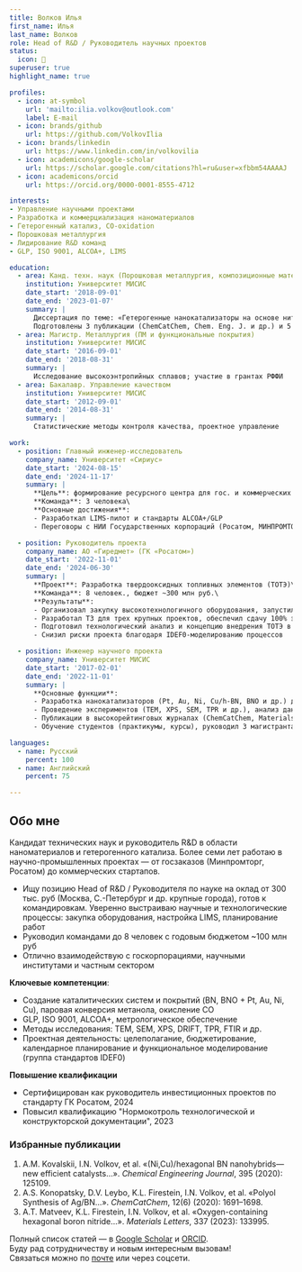 ```yaml
---
title: Волков Илья
first_name: Илья
last_name: Волков
role: Head of R&D / Руководитель научных проектов
status:
  icon: 🚀
superuser: true
highlight_name: true

profiles:
  - icon: at-symbol
    url: 'mailto:ilia.volkov@outlook.com'
    label: E-mail
  - icon: brands/github
    url: https://github.com/VolkovIlia
  - icon: brands/linkedin
    url: https://www.linkedin.com/in/volkovilia
  - icon: academicons/google-scholar
    url: https://scholar.google.com/citations?hl=ru&user=xfbbm54AAAAJ
  - icon: academicons/orcid
    url: https://orcid.org/0000-0001-8555-4712

interests:
- Управление научными проектами
- Разработка и коммерциализация наноматериалов
- Гетерогенный катализ, CO-oxidation
- Порошковая металлургия
- Лидирование R&D команд
- GLP, ISO 9001, ALCOA+, LIMS

education:
  - area: Канд. техн. наук (Порошковая металлургия, композиционные материалы)
    institution: Университет МИСИС
    date_start: '2018-09-01'
    date_end: '2023-01-07'
    summary: |
      Диссертация по теме: «Гетерогенные нанокатализаторы на основе нитрида бора»
      Подготовлены 3 публикации (ChemCatChem, Chem. Eng. J. и др.) и 5 докладов
  - area: Магистр. Металлургия (ПМ и функциональные покрытия)
    institution: Университет МИСИС
    date_start: '2016-09-01'
    date_end: '2018-08-31'
    summary: |
      Исследование высокоэнтропийных сплавов; участие в грантах РФФИ
  - area: Бакалавр. Управление качеством
    institution: Университет МИСИС
    date_start: '2012-09-01'
    date_end: '2014-08-31'
    summary: |
      Статистические методы контроля качества, проектное управление

work:
  - position: Главный инженер-исследователь
    company_name: Университет «Сириус»
    date_start: '2024-08-15'
    date_end: '2024-11-17'
    summary: |
      **Цель**: формирование ресурсного центра для гос. и коммерческих R&D-заказчиков\
      **Команда**: 3 человека\
      **Основные достижения**:
      - Разработкал LIMS-пилот и стандарты ALCOA+/GLP
      - Переговоры с НИИ Государственных корпораций (Росатом, МИНПРОМТОРГ)

  - position: Руководитель проекта
    company_name: АО «Гиредмет» (ГК «Росатом»)
    date_start: '2022-11-01'
    date_end: '2024-06-30'
    summary: |
      **Проект**: Разработка твердооксидных топливных элементов (ТОТЭ)\
      **Команда**: 8 человек., бюджет ~300 млн руб.\
      **Результаты**:
      - Организовал закупку высокотехнологичного оборудования, запустил 2 исследовательские линии
      - Разработал ТЗ для трех крупных проектов, обеспечил сдачу 100% этапов в срок
      - Подготовил технологический анализ и концепцию внедрения ТОТЭ в рамках ГК «Росатом»
      - Снизил риски проекта благодаря IDEF0-моделированию процессов

  - position: Инженер научного проекта
    company_name: Университет МИСИС
    date_start: '2017-02-01'
    date_end: '2022-11-01'
    summary: |
      **Основные функции**:
      - Разработка нанокатализаторов (Pt, Au, Ni, Cu/h-BN, BNO и др.) для реакций окисления CO, конверсии метанола
      - Проведение экспериментов (TEM, XPS, SEM, TPR и др.), анализ данных.
      - Публикации в высокорейтинговых журналах (ChemCatChem, Materials Letters и др.)
      - Обучение студентов (практикумы, курсы), руководил 3 магистрантами

languages:
  - name: Русский
    percent: 100
  - name: Английский
    percent: 75

---
```

## Обо мне

Кандидат технических наук и руководитель R&D в области наноматериалов и гетерогенного катализа. Более семи лет работаю в научно-промышленных проектах — от госзаказов (Минпромторг, Росатом) до коммерческих стартапов. 

- Ищу позицию Head of R&D / Руководителя по науке на оклад от 300 тыс. руб (Москва, С.-Петербург и др. крупные города), готов к командировкам.  Уверенно выстраиваю научные и технологические процессы: закупка оборудования, настройка LIMS, планирование работ  
- Руководил командами до 8 человек с годовым бюджетом ~100 млн руб
- Отлично взаимодействую с госкорпорациями, научными институтами и частным сектором

**Ключевые компетенции**:  

- Создание каталитических систем и покрытий (BN, BNO + Pt, Au, Ni, Cu), паровая конверсия метанола, окисление CO  
- GLP, ISO 9001, ALCOA+, метрологическое обеспечение
- Методы исследования: TEM, SEM, XPS, DRIFT, TPR, FTIR и др.  
- Проектная деятельность: целеполагание, бюджетирование, календарное планирование и функциональное моделирование (группа стандартов IDEF0)  

**Повышение квалификации**

- Сертифицирован как руководитель инвестиционных проектов по стандарту ГК Росатом, 2024
- Повысил квалификацию "Нормокотроль технологической и конструкторской документации", 2023

### Избранные публикации

1. A.M. Kovalskii, I.N. Volkov, et al. «(Ni,Cu)/hexagonal BN nanohybrids—new efficient catalysts…». *Chemical Engineering Journal*, 395 (2020): 125109.  
2. A.S. Konopatsky, D.V. Leybo, K.L. Firestein, I.N. Volkov, et al. «Polyol Synthesis of Ag/BN…». *ChemCatChem*, 12(6) (2020): 1691–1698.  
3. A.T. Matveev, K.L. Firestein, I.N. Volkov, et al. «Oxygen-containing hexagonal boron nitride…». *Materials Letters*, 337 (2023): 133995.  

Полный список статей — в [Google Scholar](https://scholar.google.com/citations?hl=ru&user=xfbbm54AAAAJ) и [ORCID](https://orcid.org/0000-0001-8555-4712).  
Буду рад сотрудничеству и новым интересным вызовам!  
Связаться можно по [почте](mailto:ilia.volkov@outlook.com) или через соцсети. 

